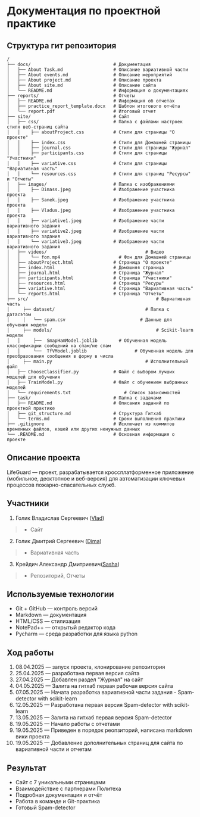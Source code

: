 # Документация по проектной практике
## Структура гит репозитория
```markdawn
/
├── docs/                               # Документация
│   ├── About Task.md                   # Описание вариативной части
│   ├── About events.md                 # Описание мероприятий
│   ├── About project.md                # Описание проекта
│   ├── About site.md                   # Описание сайта
│   └── README.md                       # Информация о документациях
├── reports/                            # Отчеты
│   ├── README.md                       # Информация об отчетах
│   ├── practice_report_template.docx   # Шаблон итогового отчёта
│   └── report.pdf                      # Итоговый отчет
├── site/                               # Сайт
│   ├── css/                            # Папка с файлами настроек стиля веб-страниц сайта
│   │    ├── aboutProject.css           # Стили для страницы "О проекте"
│   │    ├── index.css                  # Стили для Домашней страницы
│   │    ├── journal.css                # Стили для страницы "Журнал"
│   │    ├── participants.css           # Стили для страницы "Участники"
│   │    ├── variative.css              # Стили для страницы "Вариативная часть"
│   │    └── resources.css              # Стили для страниц "Ресурсы" и "Отчеты"
│   ├── images/                         # Папка с изображениями
│   │    ├── Dimass.jpeg                # Изображение участника проекта
│   │    ├── Sanek.jpeg                 # Изображение участника проекта
│   │    ├── Vladus.jpeg                # Изображение участника проекта
│   │    ├── variative1.jpeg            # Изображение части вариативного задания
│   │    ├── variative2.jpeg            # Изображение части вариативного задания
│   │    └── variative3.jpeg            # Изображение части вариативного задания
│   ├── videos/						            	# Видео
│   │    └── fon.mp4         	          # Фон для Домашней страницы
│   ├── aboutProject.html               # Страница "О проекте"
│   ├── index.html                      # Домашняя страница
│   ├── journal.html                    # Страница "Журнал"
│   ├── participants.html               # Страница "Участники"
│   ├── resources.html                  # Страница "Ресуры"
│   ├── variative.html                  # Страница "Вариативная часть"
│   └── reports.html                    # Страница "Отчеты"
├── src/								                # Вариативная часть
│	  ├── dataset/					            	# Папка с датасэтом
│	  │	  └── spam.csv 					          # Данные для обучения модели
│	  ├── models/							            # Scikit-learn модели
│   │	  ├──  SmapHamModel.joblib	      # Обученная модель классификации сообщений на спам/не спам
│   │	  └──  TfVModel.joblib  			    # Обученная модель для преобразования сообщения в форму в числа
│	  ├── main.py  						            # Исполнительный файл
│  	├── ChooseClassifier.py             # Файл с выбором лучших моделей для обучения
│  	├── TrainModel.py                   # Файл с обучением выбранных моделей
│  	└── requirements.txt   			        # Список зависимостей
├── task/                               # Папка с задачами
│   ├── README.md                       # Описания заданий по проектной практике
│   ├── git_structure.md                # Структура Гитхаб
│   └── terms.md                        # Сроки выполнения практики
├── .gitignore                          # Исключает из коммитов временных файлов, кэшей или других ненужных данных
└── .README.md                          # Основная информация о проекте
```
## Описание проекта
LifeGuard — проект, разрабатывается кроссплатформенное приложение (мобильное, десктопное и веб-версия) для автоматизации ключевых процессов пожарно-спасательных служб.

## Участники
1. Голик Владислав Сергеевич ([Vlad](https://github.com/impeaone))
> * Сайт
2. Голик Дмитрий Сергеевич ([Dima](https://github.com/w0drs)) 
> * Вариативная часть
3. Крейдич Александр Дмитриевич([Sasha](https://github.com/alexanderkreidich)) 
> * Репозиторий, Отчеты

## Используемые технологии
- Git + GitHub — контроль версий
- Markdown — документация
- HTML/CSS — стилизация
- NotePad++ — открытый редактор кода
- Pycharm — среда разработки для языка python

## Ход работы
1) 08.04.2025 — запуск проекта, клонирование репозитория
2) 25.04.2025 — разработана первая версия сайта
3) 27.04.2025 — Добавлен раздел "Журнал" на сайт
4) 04.05.2025 — Залита на гитхаб первая рабочая версия сайта
5) 07.05.2025 — Начата разработка вариативной части задания - Spam-detector with scikit-learn
6) 12.05.2025 — Разработана первая версия Spam-detector with scikit-learn
7) 13.05.2025 — Залита на гитхаб первая версия Spam-detector
9) 19.05.2025 — Начало работы с отчетами
10) 19.05.2025 — Приведен в порядок реопзиторий, написана markdown вики проекта
11) 19.05.2025 — Добавление дополнительных страниц для сайта по вариативной части и отчетам
## Результат
- Сайт с 7 уникальными страницами
- Взаимодействие с партнерами Политеха
- Подробная документация и отчёт
- Работа в команде и Git-практика
- Готовый Spam-detector
